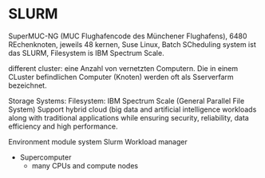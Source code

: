 # SLURM

SuperMUC-NG (MUC Flughafencode des Münchener Flughafens), 6480 REchenknoten, jeweils 48 kernen, Suse Linux, Batch SCheduling system ist das SLURM, Filesystem is IBM Spectrum Scale. 

different cluster: eine Anzahl von vernetzten Computern. Die in einem CLuster befindlichen Computer (Knoten) werden oft als Sserverfarm bezeichnet. 

Storage Systems: Filesystem: IBM Spectrum Scale (General Parallel File System)
  Support hybrid cloud (big data and artificial intelligence workloads along with traditional applications while ensuring security, reliability, data efficiency and high performance. 
  
Environment module system 
Slurm Workload manager

* Supercomputer
  * many CPUs and compute nodes
